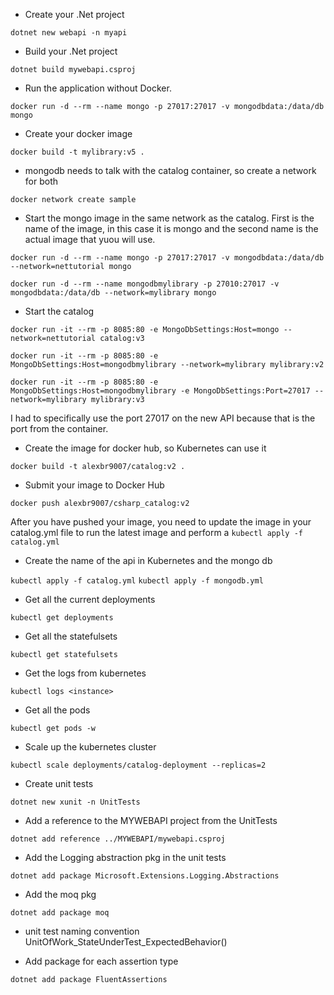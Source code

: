 - Create your .Net project

`dotnet new webapi -n myapi`

- Build your .Net project

`dotnet build mywebapi.csproj`

- Run the application without Docker.

`docker run -d --rm --name mongo -p 27017:27017 -v mongodbdata:/data/db mongo`

- Create your docker image

`docker build -t mylibrary:v5 . `

- mongodb needs to talk with the catalog container, so create a network for both

`docker network create sample`

- Start the mongo image in the same network as the catalog. First is the name of the image, in this case it is mongo and the second name is the actual image that yuou will use. 

`docker run -d --rm --name mongo -p 27017:27017 -v mongodbdata:/data/db --network=nettutorial mongo`

`docker run -d --rm --name mongodbmylibrary -p 27010:27017 -v mongodbdata:/data/db --network=mylibrary mongo`

- Start the catalog

`docker run -it --rm -p 8085:80 -e MongoDbSettings:Host=mongo --network=nettutorial catalog:v3`

`docker run -it --rm -p 8085:80 -e MongoDbSettings:Host=mongodbmylibrary --network=mylibrary mylibrary:v2`

`docker run -it --rm -p 8085:80 -e MongoDbSettings:Host=mongodbmylibrary -e MongoDbSettings:Port=27017 --network=mylibrary mylibrary:v3`

I had to specifically use the port 27017 on the new API because that is the port from the container. 

- Create the image for docker hub, so Kubernetes can use it

`docker build -t alexbr9007/catalog:v2 . `

- Submit your image to Docker Hub

`docker push alexbr9007/csharp_catalog:v2`

After you have pushed your image, you need to update the image in your catalog.yml file to run the latest image and perform a `kubectl apply -f catalog.yml`

- Create the name of the api in Kubernetes and the mongo db

`kubectl apply -f catalog.yml`
`kubectl apply -f mongodb.yml`

- Get all the current deployments

`kubectl get deployments`

- Get all the statefulsets

`kubectl get statefulsets`

- Get the logs from kubernetes

`kubectl logs <instance>`

- Get all the pods

`kubectl get pods -w`

- Scale up the kubernetes cluster

`kubectl scale deployments/catalog-deployment --replicas=2`

- Create unit tests

`dotnet new xunit -n UnitTests`

- Add a reference to the MYWEBAPI project from the UnitTests

`dotnet add reference ../MYWEBAPI/mywebapi.csproj`

- Add the Logging abstraction pkg in the unit tests

`dotnet add package Microsoft.Extensions.Logging.Abstractions`

- Add the moq pkg

`dotnet add package moq`

- unit test naming convention UnitOfWork_StateUnderTest_ExpectedBehavior()

- Add package for each assertion type

`dotnet add package FluentAssertions`